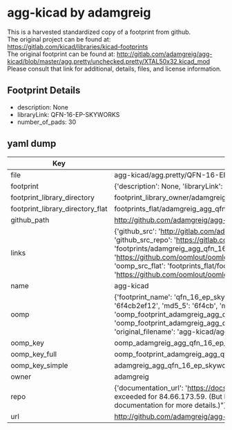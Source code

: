 # agg-kicad by adamgreig  
This is a harvested standardized copy of a footprint from github.  
The original project can be found at:  
https://gitlab.com/kicad/libraries/kicad-footprints  
The original footprint can be found at:
http://gitlab.com/adamgreig/agg-kicad/blob/master/agg.pretty/unchecked.pretty/XTAL50x32.kicad_mod
Please consult that link for additional, details, files, and license information.  
## Footprint Details
* description: None  
* libraryLink: QFN-16-EP-SKYWORKS  
* number_of_pads: 30  
## yaml dump  
| Key | Value |  
| --- | --- |  
| file | agg-kicad/agg.pretty/QFN-16-EP-SKYWORKS.kicad_mod |  
| footprint | {'description': None, 'libraryLink': 'QFN-16-EP-SKYWORKS', 'number_of_pads': 30} |  
| footprint_library_directory | footprint_library_owner/adamgreig_agg-kicad |  
| footprint_library_directory_flat | footprints_flat/adamgreig_agg_qfn_16_ep_skyworks/working |  
| github_path | http://github.com/adamgreig/agg-kicad/blob/master/agg.pretty/QFN-16-EP-SKYWORKS.kicad_mod |  
| links | {'github_src': 'http://gitlab.com/adamgreig/agg-kicad/blob/master/agg.pretty/unchecked.pretty/XTAL50x32.kicad_mod', 'github_src_repo': 'https://gitlab.com/kicad/libraries/kicad-footprints', 'oomp_bot': 'footprints/adamgreig_agg_qfn_16_ep_skyworks/working', 'oomp_bot_github': 'https://github.com/oomlout/oomlout_oomp_footprint_bot/tree/main/footprints/adamgreig_agg_qfn_16_ep_skyworks/working', 'oomp_src_flat': 'footprints_flat/footprints_flat/adamgreig_agg_qfn_16_ep_skyworks/working', 'oomp_src_flat_github': 'https://github.com/oomlout/oomlout_oomp_footprint_src/tree/main/footprints_flat/adamgreig_agg_qfn_16_ep_skyworks/working'} |  
| name | agg-kicad |  
| oomp | {'footprint_name': 'qfn_16_ep_skyworks', 'library_name': 'agg', 'md5': '6f4cb2ef1295590397ba568e861b550b', 'md5_10': '6f4cb2ef12', 'md5_5': '6f4cb', 'md5_6': '6f4cb2', 'oomp_key': 'oomp_adamgreig_agg_qfn_16_ep_skyworks', 'oomp_key_extra': 'oomp_footprint_adamgreig_agg_qfn_16_ep_skyworks', 'oomp_key_full': 'oomp_footprint_adamgreig_agg_qfn_16_ep_skyworks_6f4cb2', 'oomp_key_simple': 'adamgreig_agg_qfn_16_ep_skyworks', 'original_filename': 'agg-kicad/agg.pretty/QFN-16-EP-SKYWORKS.kicad_mod', 'owner_name': 'adamgreig'} |  
| oomp_key | oomp_adamgreig_agg_qfn_16_ep_skyworks |  
| oomp_key_full | oomp_footprint_adamgreig_agg_qfn_16_ep_skyworks |  
| oomp_key_simple | adamgreig_agg_qfn_16_ep_skyworks |  
| owner | adamgreig |  
| repo | {'documentation_url': 'https://docs.github.com/rest/overview/resources-in-the-rest-api#rate-limiting', 'message': "API rate limit exceeded for 84.66.173.59. (But here's the good news: Authenticated requests get a higher rate limit. Check out the documentation for more details.)"} |  
| url | http://github.com/adamgreig/agg-kicad |  

